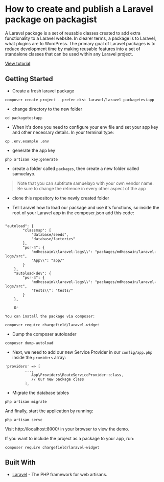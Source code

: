 # How to create and publish a Laravel package on packagist
A Laravel package is a set of reusable classes created to add extra functionality to a Laravel website. In clearer terms, a package is to Laravel, what plugins are to WordPress. The primary goal of Laravel packages is to reduce development time by making reusable features into a set of standalone classes that can be used within any Laravel project.

[View tutorial](https://pusher.com/tutorials/publish-laravel-packagist)

## Getting Started
- Create a fresh laravel package

```
composer create-project --prefer-dist laravel/laravel packagetestapp 
```
- change directory to the new folder

```
cd packagetestapp
```

- When it's done you need to configure your env file and set your app key and other necessary details. In your terminal type:

```
cp .env.example .env
```

- generate the app key

```
php artisan key:generate
```
- create a folder called `packages`, then create a new folder called samuelayo. 
> Note that you can subtitute samuelayo with your own vendor name. Be sure to change the refrence in every other aspect of the app

- clone this repository to the newly created folder

 
- Tell Laravel how to load our package and use it's functions, so inside the root of your Laravel app in the composer.json add this code:

```

"autoload": {
        "classmap": [
            "database/seeds",
            "database/factories"
        ],
        "psr-4": {
            "mdhossain\\laravel-logs\\": "packages/mdhossain/laravel-logs/src",
            "App\\": "app/"
        }
    },
    "autoload-dev": {
        "psr-4": {
            "mdhossain\\laravel-logs\\": "packages/mdhossain/laravel-logs/src",
            "Tests\\": "tests/"
        }
    },

    Or

You can install the package via composer:

composer require chargefield/laravel-widget

```
- Dump the composer autoloader

```
composer dump-autoload
```

- Next, we need to add our new Service Provider in our `config/app.php` inside the `providers` array:

```
'providers' => [
         ...,
            App\Providers\RouteServiceProvider::class,
            // Our new package class
         ],
```
- Migrate the database tables

```
php artisan migrate
```

And finally, start the application by running:

```
php artisan serve
```

Visit http://localhost:8000/ in your browser to view the demo.

If you want to include the project as a package to your app, run:

```
composer require chargefield/laravel-widget
```

## Built With

* [Laravel](https://laravel.com/) - The PHP framework for web artisans.
        